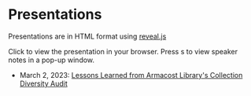 # Presentations

Presentations are in HTML format using [reveal.js](https://revealjs.com)

Click to view the presentation in your browser. Press s to view speaker notes in a pop-up window.

- March 2, 2023: [Lessons Learned from Armacost Library's Collection Diversity Audit](https://sanjeet-mann.github.io/slides/lessons.html)
